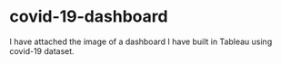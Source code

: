 # covid-19-dashboard

I have attached the image of a dashboard I have built in Tableau using covid-19 dataset.
